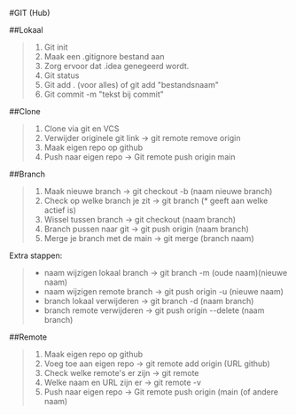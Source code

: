 #GIT (Hub)

##Lokaal
>1. Git init
>2. Maak een .gitignore bestand aan
>3. Zorg ervoor dat .idea genegeerd wordt.
>4. Git status
>5. Git add . (voor alles) of git add "bestandsnaam"
>6. Git commit -m "tekst bij commit"

##Clone
>1. Clone via git en VCS
>2. Verwijder originele git link -> git remote remove origin
>3. Maak eigen repo op github
>4. Push naar eigen repo -> Git remote push origin main

##Branch
>1. Maak nieuwe branch -> git checkout -b (naam nieuwe branch)
>2. Check op welke branch je zit -> git branch (* geeft aan welke actief is)
>3. Wissel tussen branch -> git checkout (naam branch)
>4. Branch pussen naar git -> git push origin (naam branch)
>5. Merge je branch met de main -> git merge (branch naam)

Extra stappen: 
>* naam wijzigen lokaal branch -> git branch -m (oude naam)(nieuwe naam)
>* naam wijzigen remote branch -> git push origin -u (nieuwe naam)
>* branch lokaal verwijderen -> git branch -d (naam branch)
>* branch remote verwijderen -> git push origin --delete (naam branch)

##Remote
>1. Maak eigen repo op github
>2. Voeg toe aan eigen repo -> git remote add origin (URL github)
>3. Check welke remote's er zijn -> git remote
>4. Welke naam en URL zijn er -> git remote -v
>5. Push naar eigen repo -> Git remote push origin (main (of andere naam)
> 